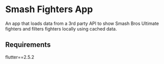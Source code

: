 # Smash Fighters App

An app that loads data from a 3rd party API to show Smash Bros Ultimate fighters and filters fighters locally using cached data.


## Requirements

flutter==2.5.2
